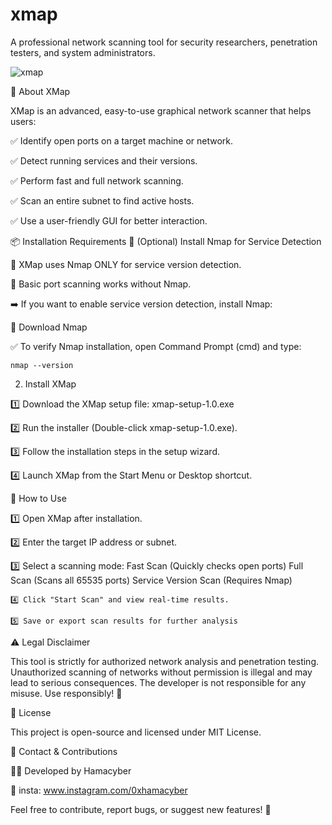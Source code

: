 # xmap

A professional network scanning tool for security researchers, penetration testers, and system administrators.



![xmap](https://github.com/user-attachments/assets/4d4b6a61-e4ab-479d-bd4c-51e27ba254a4)


📌 About XMap

XMap is an advanced, easy-to-use graphical network scanner that helps users:

✅ Identify open ports on a target machine or network.

✅ Detect running services and their versions.

✅ Perform fast and full network scanning.

✅ Scan an entire subnet to find active hosts.

✅ Use a user-friendly GUI for better interaction.




📦 Installation Requirements
🔹 (Optional) Install Nmap for Service Detection

🔹 XMap uses Nmap ONLY for service version detection.

🔹 Basic port scanning works without Nmap.

➡️ If you want to enable service version detection, install Nmap:

🔗 Download Nmap


✅ To verify Nmap installation, open Command Prompt (cmd) and type:

    nmap --version


 2. Install XMap

1️⃣ Download the XMap setup file: xmap-setup-1.0.exe

2️⃣ Run the installer (Double-click xmap-setup-1.0.exe).

3️⃣ Follow the installation steps in the setup wizard.

4️⃣ Launch XMap from the Start Menu or Desktop shortcut.



🎯 How to Use

1️⃣ Open XMap after installation.

2️⃣ Enter the target IP address or subnet.

3️⃣ Select a scanning mode:
    Fast Scan (Quickly checks open ports)
    Full Scan (Scans all 65535 ports)
    Service Version Scan (Requires Nmap)
    
    4️⃣ Click "Start Scan" and view real-time results.
    
    5️⃣ Save or export scan results for further analysis


⚠️ Legal Disclaimer


This tool is strictly for authorized network analysis and penetration testing.
Unauthorized scanning of networks without permission is illegal and may lead to serious consequences.
The developer is not responsible for any misuse. Use responsibly! 🚨



📜 License

This project is open-source and licensed under MIT License.




🔗 Contact & Contributions

👨‍💻 Developed by Hamacyber

📧 insta: www.instagram.com/0xhamacyber

Feel free to contribute, report bugs, or suggest new features! 🚀
